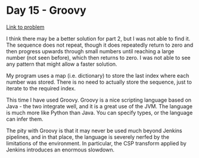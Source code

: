 
# Day 15 - Groovy

[Link to problem](https://adventofcode.com/2020/day/15)

I think there may be a better solution for part 2, but I was not able to
find it. The sequence does not repeat, though it does
repeatedly return to zero and then progress upwards through small numbers
until reaching a large number (not seen before), which then returns to zero.
I was not able to see any pattern that might allow a faster solution.

My program uses a map (i.e. dictionary) to store the last index where each
number was stored. There is no need to actually store the sequence, just
to iterate to the required index.

This time I have used Groovy. Groovy is a nice scripting language based on
Java - the two integrate well, and it is a great use of the JVM. The language
is much more like Python than Java. You can specify types, or the language
can infer them.

The pity with Groovy is that it may never be used much beyond Jenkins pipelines,
and in that place, the language is severely nerfed by the limitations of the
environment. In particular, the CSP transform applied by Jenkins introduces
an enormous slowdown.

